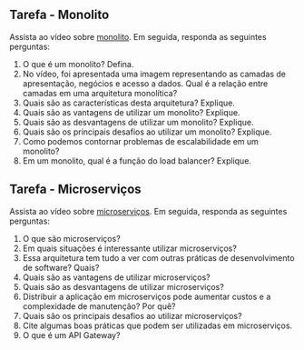 ## Tarefa - Monolito

Assista ao vídeo sobre [monolito](https://youtu.be/CsrHHHPHKwE). Em seguida, responda as seguintes perguntas:

1. O que é um monolito? Defina.
2. No vídeo, foi apresentada uma imagem representando as camadas de apresentação, negócios e acesso a dados. Qual é a relação entre camadas em uma arquitetura monolítica?
3. Quais são as características desta arquitetura? Explique.
4. Quais são as vantagens de utilizar um monolito? Explique.
5. Quais são as desvantagens de utilizar um monolito? Explique.
6. Quais são os principais desafios ao utilizar um monolito? Explique.
7. Como podemos contornar problemas de escalabilidade em um monolito?
8. Em um monolito, qual é a função do load balancer? Explique.

## Tarefa - Microserviços

Assista ao vídeo sobre [microserviços](https://www.youtube.com/watch?v=_2bDOCTnbKc). Em seguida, responda as seguintes perguntas:

1. O que são microserviços?
2. Em quais situações é interessante utilizar microserviços?
3. Essa arquitetura tem tudo a ver com outras práticas de desenvolvimento de software? Quais?
4. Quais são as vantagens de utilizar microserviços?
5. Quais são as desvantagens de utilizar microserviços?
6. Distribuir a aplicação em microserviços pode aumentar custos e a complexidade de manutenção? Por quê?
7. Quais são os principais desafios ao utilizar microserviços?
8. Cite algumas boas práticas que podem ser utilizadas em microserviços.
9. O que é um API Gateway?